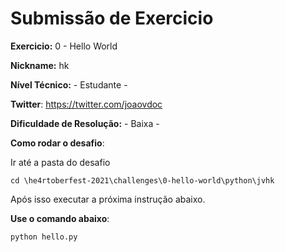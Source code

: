 # Submissão de Exercicio

**Exercicio:** 0 - Hello World

**Nickname:** hk

**Nível Técnico:** - Estudante -

**Twitter**: https://twitter.com/joaovdoc 

**Dificuldade de Resolução:** - Baixa -

**Como rodar o desafio**: 

Ir até a pasta do desafio 

```
cd \he4rtoberfest-2021\challenges\0-hello-world\python\jvhk
```

Após isso executar a próxima instrução abaixo.

**Use o comando abaixo**: 
```bash
python hello.py
```